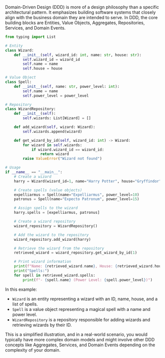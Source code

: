Domain-Driven Design (DDD) is more of a design philosophy than a specific architectural pattern. It emphasizes building software systems that closely align with the business domain they are intended to serve. In DDD, the core building blocks are Entities, Value Objects, Aggregates, Repositories, Services, and Domain Events.

```python
from typing import List

# Entity
class Wizard:
    def __init__(self, wizard_id: int, name: str, house: str):
        self.wizard_id = wizard_id
        self.name = name
        self.house = house

# Value Object
class Spell:
    def __init__(self, name: str, power_level: int):
        self.name = name
        self.power_level = power_level

# Repository
class WizardRepository:
    def __init__(self):
        self.wizards: List[Wizard] = []

    def add_wizard(self, wizard: Wizard):
        self.wizards.append(wizard)

    def get_wizard_by_id(self, wizard_id: int) -> Wizard:
        for wizard in self.wizards:
            if wizard.wizard_id == wizard_id:
                return wizard
        raise ValueError("Wizard not found")

# Usage
if __name__ == "__main__":
    # Create a wizard
    harry = Wizard(wizard_id=1, name="Harry Potter", house="Gryffindor")

    # Create spells (value objects)
    expelliarmus = Spell(name="Expelliarmus", power_level=10)
    patronus = Spell(name="Expecto Patronum", power_level=15)

    # Assign spells to the wizard
    harry.spells = [expelliarmus, patronus]

    # Create a wizard repository
    wizard_repository = WizardRepository()

    # Add the wizard to the repository
    wizard_repository.add_wizard(harry)

    # Retrieve the wizard from the repository
    retrieved_wizard = wizard_repository.get_wizard_by_id(1)

    # Print wizard information
    print(f"Name: {retrieved_wizard.name}, House: {retrieved_wizard.house}")
    print("Spells:")
    for spell in retrieved_wizard.spells:
        print(f"- {spell.name} (Power Level: {spell.power_level})")
```

In this example:

- `Wizard` is an entity representing a wizard with an ID, name, house, and a list of spells.
- `Spell` is a value object representing a magical spell with a name and power level.
- `WizardRepository` is a repository responsible for adding wizards and retrieving wizards by their ID.

This is a simplified illustration, and in a real-world scenario, you would typically have more complex domain models and might involve other DDD concepts like Aggregates, Services, and Domain Events depending on the complexity of your domain.
